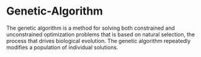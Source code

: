 # Genetic-Algorithm
The genetic algorithm is a method for solving both constrained and unconstrained optimization problems that is based on natural selection, the process that drives biological evolution. The genetic algorithm repeatedly modifies a population of individual solutions.
